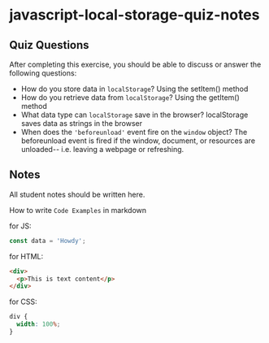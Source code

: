 # javascript-local-storage-quiz-notes

## Quiz Questions

After completing this exercise, you should be able to discuss or answer the following questions:

- How do you store data in `localStorage`?
  Using the setItem() method
- How do you retrieve data from `localStorage`?
  Using the getItem() method
- What data type can `localStorage` save in the browser?
  localStorage saves data as strings in the browser
- When does the `'beforeunload'` event fire on the `window` object?
  The beforeunload event is fired if the window, document, or resources are unloaded-- i.e. leaving a webpage or refreshing.

## Notes

All student notes should be written here.

How to write `Code Examples` in markdown

for JS:

```javascript
const data = 'Howdy';
```

for HTML:

```html
<div>
  <p>This is text content</p>
</div>
```

for CSS:

```css
div {
  width: 100%;
}
```
